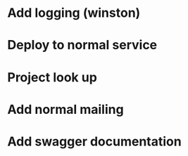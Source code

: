 # Add logging (winston)
# Deploy to normal service
# Project look up
# Add normal mailing
# Add swagger documentation